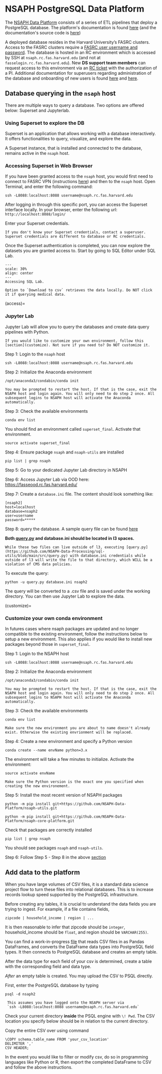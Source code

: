 # NSAPH PostgreSQL Data Platform

The [NSAPH Data Platform](https://github.com/NSAPH-Data-Platform) consists of a series of ETL pipelines that deploy a PostgreSQL database. The platform's documentation is found [here](https://github.com/NSAPH-Data-Platform/nsaph-platform-docs) (and the documentation's source code is [here](https://github.com/NSAPH-Data-Platform/nsaph-platform-docs))

A deployed database resides in the Harvard University’s FASRC clusters. Access to the FASRC clusters require a [FASRC user username and password](https://docs.rc.fas.harvard.edu/kb/quickstart-guide/). The database is hosted in an RC environment which is accessed by SSH at `nsaph.rc.fas.harvard.edu` (and not at `fasselogin.rc.fas.harvard.edu`). New **DS support team members** can request access to this environment via an [RC ticket](https://portal.rc.fas.harvard.edu/request/account/new) with the authorization of a PI. Additional documentation for superusers regarding administration of the database and onboarding of new users is found [here](https://github.com/NSAPH/data-paltform-internal-docs/blob/master/docs/Administration.md) and [here](https://github.com/NSAPH/data-paltform-internal-docs/blob/master/docs/Onboarding.md).

## Database querying in the `nsaph` host

There are multiple ways to query a database. Two options are offered below: Superset and Jupyterlab. 

### Using Superset to explore the DB

Superset is an application that allows working with a database interactively. It offers functionalities to query, visualize, and explore the data.

A Superset instance, that is installed and connected to the database, remains active in the `nsaph` host.

### Accessing Superset in Web Browser
If you have been granted access to the `nsaph` host, you would first need to connect to FASRC VPN (instructions [here](fasse.md)) and then to the `nsaph` host. Open Terminal, and enter the following command: 
```
ssh -L8088:localhost:8088 username@nsaph.rc.fas.harvard.edu
```
After logging in through this specific port, you can access the Superset interface locally. In your browser, enter the following url: `http://localhost:8088/login/`

Enter your Superset credentials.
```{warning}
If you don't know your Superset credentials, contact a superuser. Superset credentials are different to database or RC credentials.
```

Once the Superset authentication is completed, you can now explore the datasets you are granted access to. Start by going to SQL Editor under SQL Lab.

```{figure} imgs/superset_welcome.png
---
scale: 30%
align: center 
---
Accessing SQL Lab.
```

```{warning}
Option to `Download to csv` retrieves the data locally. Do NOT click it if querying medical data.
```

(access)=
### Jupyter Lab
Jupyter Lab will allow you to query the databases and create data query pipelines with Python.

```{note}
If you would like to customize your own environment, follow this [section](customize). Not sure if you need to? Do NOT customize it.
```

Step 1: Login to the `nsaph` host
```
ssh -L8088:localhost:8088 username@nsaph.rc.fas.harvard.edu
```

Step 2: Initialize the Anaconda environment
```
/opt/anaconda3/condabin/conda init
```
```{note}
You may be prompted to restart the host. If that is the case, exit the NSAPH host and login again. You will only need to do step 2 once. All subsequent logins to NSAPH host will activate the Anaconda automatically.
```
Step 3: Check the available environments
```
conda env list
```
You should find an environment called `superset_final`. Activate that environment.
```
source activate superset_final
```
Step 4: Ensure package `nsaph` and `nsaph-utils` are installed
```
pip list | grep nsaph
```
Step 5: Go to your dedicated Jupyter Lab directory in NSAPH

Step 6: Access Jupyter Lab via OOD here: https://fasseood.rc.fas.harvard.edu/

Step 7: Create a `database.ini` file. The content should look something like:

```
[nsaph2]
host=localhost
database=nsaph2
user=username
password=*****
```

Step 8: query the database. A sample query file can be found [here](https://github.com/NSAPH-Data-Processing/sql-utils/blob/main/src/query.py)

**Both [query.py](https://github.com/NSAPH-Data-Processing/sql-utils/blob/main/src/query.py) and database.ini should be located in l3 spaces.**

```{warning}
While these two files can live outside of l3, executing [query.py](https://github.com/NSAPH-Data-Processing/sql-utils/blob/main/src/query.py) with database.ini credentials while outside of l3 will write the file to that directory, which WILL be a violation of CMS data policies.
```

To execute the query:
```
python -u query.py database.ini nsaph2
```
The query will be converted to a .csv file and is saved under the working directory. You can then use Jupyter Lab to explore the data.

(customize)=
### Customize your own conda environment

In futures cases where nsaph packages are updated and no longer compatible to the existing environment, follow the instructions below to setup a new environment. This also applies if you would like to install new packages beyond those in `superset_final`.

Step 1: Login to the NSAPH host
```
ssh -L8088:localhost:8088 username@nsaph.rc.fas.harvard.edu
```
Step 2: Initialize the Anaconda environment
```
/opt/anaconda3/condabin/conda init
```
```{note}
You may be prompted to restart the host. If that is the case, exit the NSAPH host and login again. You will only need to do step 2 once. All subsequent logins to NSAPH host will activate the Anaconda automatically.
```
Step 3: Check the available environments
```
conda env list
```
```{note}
Make sure the new environment you are about to name doesn't already exist. Otherwise the existing envrionment will be replaced. 
```
Step 4: Create a new environment and specify a Python version

```
conda create --name envName python=3.x
```
The environment will take a few minutes to initialize. Activate the environment:
```
source activate envName
```
```{note}
Make sure the Python version is the exact one you specified when creating the new environement.
```

Step 5: Install the most recent version of NSAPH packages

```
python -m pip install git+https://github.com/NSAPH-Data-Platform/nsaph-utils.git

python -m pip install git+https://github.com/NSAPH-Data-Platform/nsaph-core-platform.git
```

Check that packages are correctly installed
```
pip list | grep nsaph
```
You should see packages `nsaph` and `nsaph-utils`.

Step 6: Follow Step 5 - Step 8 in the above [section](access)

## Add data to the platform
When you have large volumes of CSV files, it is a standard data science project flow to turn these files into relational databases.
This is to increase records lookup speed supported by the PostgreSQL infrastructure.

Before creating any tables, it is crucial to understand the data fields you are trying to ingest. For example, if a file contains fields,
```
zipcode | household_income | region | ...
```
It is then reasonable to infer that zipcode should be `integer`, household_income should be `float`, and region should be `VARCHAR(255)`.

You can find a work-in-progress [file](https://github.com/NSAPH-Data-Processing/sql-utils/blob/main/src/etl.py) that reads CSV files in as Pandas DataFrames, and converts the DataFrame data types into PostgreSQL field types. It then connects to PostgreSQL database and creates an empty table.

After the data type for each field of your csv is determined, create a table with the corresponding field and data type. 

*After* an empty table is created. You may upload the CSV to PSQL directly.

First, enter the PostgreSQL database by typing
```
psql -d nsaph2
```

```{note}
 This assumes you have logged onto the NSAPH server via 
 `ssh -L8088:localhost:8088 username@nsaph.rc.fas.harvard.edu`
```

Check your current directory **inside** the PSQL engine with
`\! Pwd`. The CSV location you specify below should be in relation to the current directory.

Copy the entire CSV over using command
```
\COPY schema.table_name FROM 'your_csv_location' 
DELIMITER ',' 
CSV HEADER;
```
In the event you would like to filter or modify csv, do so in programming languages like Python or R, then export the completed DataFrame to CSV and follow the above instructions.